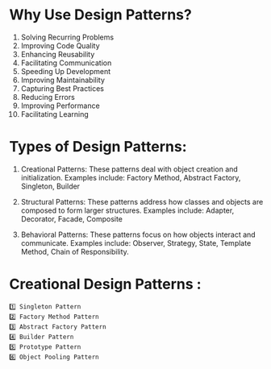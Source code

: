 # Why Use Design Patterns?

1. Solving Recurring Problems 
2. Improving Code Quality
3. Enhancing Reusability
4. Facilitating Communication
5. Speeding Up Development
6. Improving Maintainability
7. Capturing Best Practices
8. Reducing Errors
9. Improving Performance
10. Facilitating Learning


#  Types of Design Patterns:

1. Creational Patterns:
   These patterns deal with object creation and initialization. 
   Examples include: Factory Method, Abstract Factory, Singleton, Builder

2. Structural Patterns:
    These patterns address how classes and objects are composed to form larger structures. 
    Examples include: Adapter, Decorator, Facade, Composite

3. Behavioral Patterns:
    These patterns focus on how objects interact and communicate. 
    Examples include: Observer, Strategy, State, Template Method, Chain of Responsibility. 
   

# Creational Design Patterns :

    1️⃣ Singleton Pattern
    2️⃣ Factory Method Pattern
    3️⃣ Abstract Factory Pattern
    4️⃣ Builder Pattern
    5️⃣ Prototype Pattern
    6️⃣ Object Pooling Pattern 